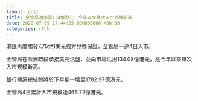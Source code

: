 ```yaml
---
layout: post
title: 金管局沽出逾134億港元　今年以來單次入市規模新高
date: 2020-07-09 17:44:05.000000000 +08:00
categories: rthk
---
```


港匯再度觸發7.75兌1美元強方兌換保證，金管局一連4日入市。

金管局在歐洲時段承接美元沽盤，並向市場沽出134.08億港元，是今年以來單次入市規模新高。

銀行體系總結餘將於下星期一增至1782.97億港元。

金管局4日累計入市規模達466.72億港元。
